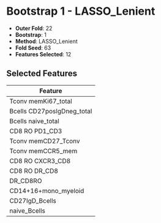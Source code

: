 # Bootstrap 1 - LASSO_Lenient

- **Outer Fold**: 22
- **Bootstrap**: 1
- **Method**: LASSO_Lenient
- **Fold Seed**: 63
- **Features Selected**: 12

## Selected Features

| Feature |
|---------|
| Tconv memKi67_total |
| Bcells CD27posIgDneg_total |
| Bcells naive_total |
| CD8 RO PD1_CD3 |
| Tconv memCD27_Tconv |
| Tconv memCCR5_mem |
| CD8 RO CXCR3_CD8 |
| CD8 RO DR_CD8 |
| DR_CD8RO |
| CD14+16+mono_myeloid |
| CD27IgD_Bcells |
| naive_Bcells |
